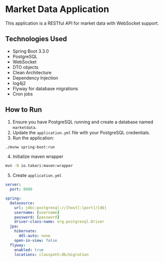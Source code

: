 # Market Data Application

This application is a RESTful API for market data with WebSocket support.

## Technologies Used

- Spring Boot 3.3.0
- PostgreSQL
- WebSocket
- DTO objects
- Clean Architecture
- Dependency Injection
- log4j2
- Flyway for database migrations
- Cron jobs

## How to Run

1. Ensure you have PostgreSQL running and create a database named `marketdata`.
2. Update the `application.yml` file with your PostgreSQL credentials.
3. Run the application:

```bash
./mvnw spring-boot:run
```

4. Initialize maven wrapper

```bash
mvn -N io.takari:maven:wrapper
```
5. Create `application.yml`

```yaml
server:
  port: 8080

spring:
  datasource:
    url: jdbc:postgresql://[host]:[port]/[db]
    username: [username]
    password: [password]
    driver-class-name: org.postgresql.Driver
  jpa:
    hibernate:
      ddl-auto: none
    open-in-view: false
  flyway:
    enabled: true
    locations: classpath:db/migration
```
